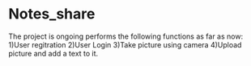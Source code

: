# Notes_share
The project is ongoing performs the following functions as far as now:
1)User regitration
2)User Login
3)Take picture using camera
4)Upload picture and add a text to it.
